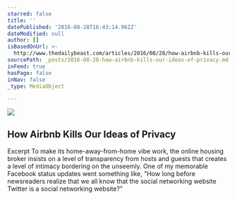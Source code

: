 ```yaml
---
starred: false
title: ''
datePublished: '2016-08-28T16:43:14.962Z'
dateModified: null
author: []
isBasedOnUrl: >-
  http://www.thedailybeast.com/articles/2016/08/28/how-airbnb-kills-our-ideas-of-privacy.html
sourcePath: _posts/2016-08-28-how-airbnb-kills-our-ideas-of-privacy.md
inFeed: true
hasPage: false
inNav: false
_type: MediaObject

---
```

<article style=""><img src="http://cdn.thedailybeast.com/content/dailybeast/articles/2016/08/28/how-airbnb-kills-our-ideas-of-privacy/jcr:content/image.img.2000.jpg/1472346609788.cached.jpg" /><h1>How Airbnb Kills Our Ideas of Privacy</h1><p>Excerpt To make its home-away-from-home vibe work, the online housing broker insists on a level of transparency from hosts and guests that creates a level of intimacy bordering on the unseemly. One of my memorable Facebook status updates went something like, "How long before newsreaders realize that we all know that the social networking website Twitter is a social networking website?"</p></article>